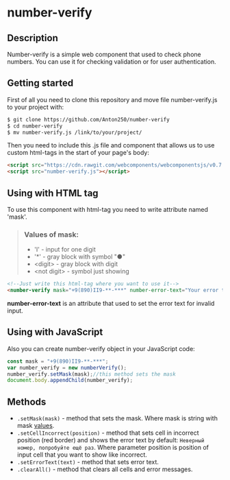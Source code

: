 # number-verify
## Description
Number-verify is a simple web component that used to check phone numbers. You can use it for checking validation or for user authentication.
## Getting started
First of all you need to clone this repository and move file number-verify.js to your project with:
```bash
$ git clone https://github.com/Anton250/number-verify
$ cd number-verify
$ mv number-verify.js /link/to/your/project/
```
Then you need to include this .js file and component that allows us to use custom html-tags in the start of your page's body:
```html
<script src="https://cdn.rawgit.com/webcomponents/webcomponentsjs/v0.7.24/webcomponents-lite.js"></script>
<script src="number-verify.js"></script>
```
## Using with HTML tag
To use this component with html-tag you need to write attribute named 'mask'.

> ### Values of mask:
> - 'I' - input for one digit
> - '*' - gray block with symbol "●"
> - &lt;digit&gt; - gray block with digit
> - &lt;not digit&gt; - symbol just showing

```html
<!--Just write this html-tag where you want to use it-->
<number-verify mask="+9(890)II9-**-***" number-error-text="Your error text"></number-verify>
```
**number-error-text** is an attribute that used to set the error text for invalid input.
## Using with JavaScript
Also you can create number-verify object in your JavaScript code:
```js
const mask = "+9(890)II9-**-***";
var number_verify = new numberVerify();
number_verify.setMask(mask);//this method sets the mask
document.body.appendChild(number_verify);
```
## Methods
- `.setMask(mask)` - method that sets the mask. Where mask is string with mask [values](#values-of-mask).
- `.setCellIncorrect(position)` - method that sets cell in incorrect position (red border) and shows the error text by default: `Неверный номер, попробуйте ещё раз`. Where parameter position is position of input cell that you want to show like incorrect.
- `.setErrorText(text)` - method that sets error text.
- `.clearAll()` - method that clears all cells and error messages.

